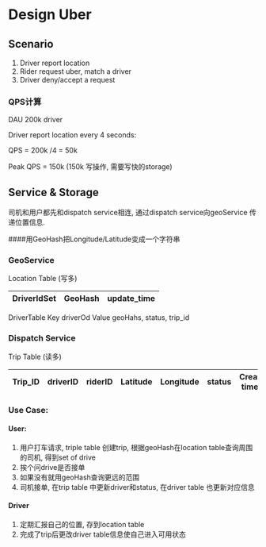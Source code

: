 # Design Uber

## Scenario

1. Driver report location
2. Rider request uber, match a driver
3. Driver deny/accept a request


### QPS计算

DAU 200k driver

Driver report location every 4 seconds:

QPS = 200k /4 = 50k

Peak QPS = 150k
(150k 写操作, 需要写快的storage)

## Service & Storage
司机和用户都先和dispatch service相连, 通过dispatch service向geoService 传递位置信息.


####用GeoHash把Longitude/Latitude变成一个字符串

### GeoService 
Location Table (写多)

|DriverIdSet|GeoHash|update_time| 
|----|----|----|

DriverTable
Key driverOd
Value geoHahs, status, trip_id 




### Dispatch Service
Trip Table (读多)

|Trip_ID| driverID| riderID|Latitude|Longitude|status|Creat time|
|----|----|----|----|----|----|----|

### Use Case:

#### User:
1. 用户打车请求, triple table 创建trip, 根据geoHash在location table查询周围的司机, 得到set of drive
2. 挨个问drive是否接单
3. 如果没有就用geoHash查询更远的范围
4. 司机接单, 在trip table 中更新driver和status, 在driver table 也更新对应信息

#### Driver
1. 定期汇报自己的位置, 存到location table
2. 完成了trip后更改driver table信息使自己进入可用状态




